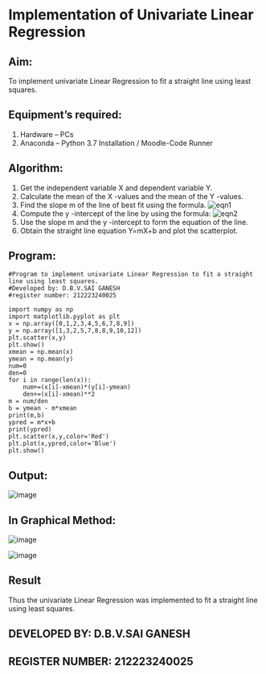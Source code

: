 # Implementation of Univariate Linear Regression
## Aim:
To implement univariate Linear Regression to fit a straight line using least squares.
## Equipment’s required:
1.	Hardware – PCs
2.	Anaconda – Python 3.7 Installation / Moodle-Code Runner
## Algorithm:
1.	Get the independent variable X and dependent variable Y.
2.	Calculate the mean of the X -values and the mean of the Y -values.
3.	Find the slope m of the line of best fit using the formula.
 ![eqn1](./eq1.jpg)
4.	Compute the y -intercept of the line by using the formula:
![eqn2](./eq2.jpg)  
5.	Use the slope m and the y -intercept to form the equation of the line.
6.	Obtain the straight line equation Y=mX+b and plot the scatterplot.
## Program:
```
#Program to implement univariate Linear Regression to fit a straight line using least squares.
#Developed by: D.B.V.SAI GANESH
#register number: 212223240025

import numpy as np 
import matplotlib.pyplot as plt
x = np.array([0,1,2,3,4,5,6,7,8,9])
y = np.array([1,3,2,5,7,8,8,9,10,12])
plt.scatter(x,y)
plt.show()
xmean = np.mean(x)
ymean = np.mean(y)
num=0
den=0
for i in range(len(x)):
    num+=(x[i]-xmean)*(y[i]-ymean)
    den+=(x[i]-xmean)**2
m = num/den
b = ymean - m*xmean
print(m,b)
ypred = m*x+b
print(ypred)
plt.scatter(x,y,color='Red')
plt.plot(x,ypred,color='Blue')
plt.show()

```
## Output:
![image](https://github.com/saiganesh2006/Univariate-Linear-Regression/assets/145742342/e82d5bd3-9b27-4f79-8162-ddf92143e7cb)
## In Graphical Method:
![image](https://github.com/saiganesh2006/Univariate-Linear-Regression/assets/145742342/c130fe22-e33e-4d1a-aee5-f194c9019025)


![image](https://github.com/saiganesh2006/Univariate-Linear-Regression/assets/145742342/941c2d28-894c-4c58-94e3-39500dfc92e6)

## Result
Thus the univariate Linear Regression was implemented to fit a straight line using least squares.
## DEVELOPED BY: D.B.V.SAI GANESH
## REGISTER NUMBER: 212223240025
